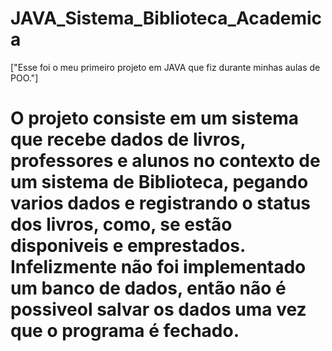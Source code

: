 # JAVA_Sistema_Biblioteca_Academica
["Esse foi o meu primeiro projeto em JAVA que fiz durante minhas aulas de POO."]
# O projeto consiste em um sistema que recebe dados de livros, professores e alunos no contexto de um sistema de Biblioteca, pegando varios dados e registrando o status dos livros, como, se estão disponiveis e emprestados. Infelizmente não foi implementado um banco de dados, então não é possiveol salvar os dados uma vez que o programa é fechado.


